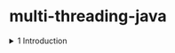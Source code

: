 # multi-threading-java


<details>
<summary>1 Introduction</summary>

### Motiviation and OS fundamentals
- Why we need Threads?
    - Responsiveness (특히 User Interface에서 더 치명적임) by concurrency = multitasking
    - Performance(짧은 시간안에 더 많은 작업 처리 가능) by parallelism
- Multithreading caveat(경고)
    - Multithreaded programming은 근본적으로 싱글쓰레드 프로그래밍과 다름

- What is thread?
    - 컴퓨터를 켜면 OS가 디스크에서 메모리로 올라옴
    - 우리가 한 어플리케이션을 실행시키면 마찬가지로 디스크에서 메모리로 인스턴스가 생성됨
    - 위 인스턴스는 프로세스/context of application이라고도 불림
    - 이 프로세스는 다른 프로세스와 완전히 독립적임
    - Files, Data(Heap), Code, Main Thread(Stack, Instruction Pointer)로 구성됨
    - 쓰레드 단위에서는 Stack과 IP를 뺀 나머지는 공유됨
    - Stack은 로컬변수들이 저장되고, 함수에 전달되는 메모리 영역/ IP는 수행할 다음 instruction 주소


<details>
